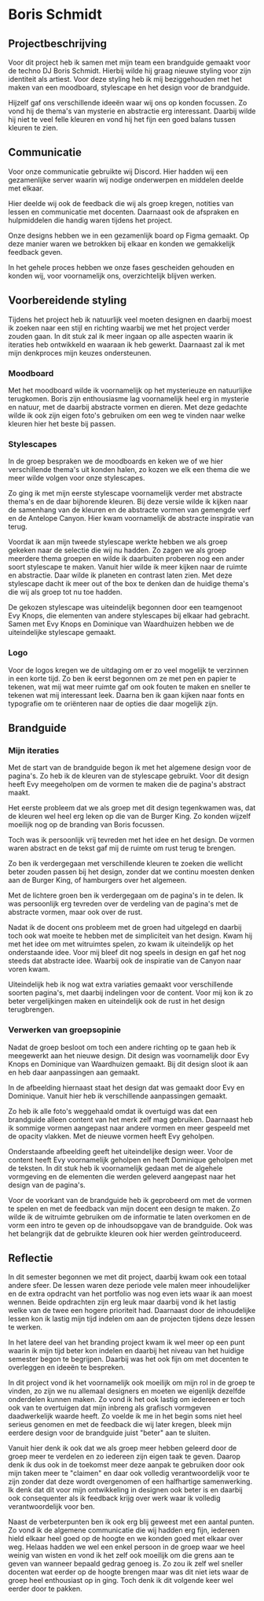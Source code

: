 # Boris Schmidt

## Projectbeschrijving

Voor dit project heb ik samen met mijn team een brandguide gemaakt voor de techno DJ Boris Schmidt. Hierbij wilde hij graag nieuwe styling voor zijn identiteit als artiest. Voor deze styling heb ik mij beziggehouden met het maken van een moodboard, stylescape en het design voor de brandguide. 

Hijzelf gaf ons verschillende ideeën waar wij ons op konden focussen. Zo vond hij de thema's van mysterie en abstractie erg interessant. Daarbij wilde hij niet te veel felle kleuren en vond hij het fijn een goed balans tussen kleuren te zien.

## Communicatie

Voor onze communicatie gebruikte wij Discord. Hier hadden wij een gezamenlijke server waarin wij nodige onderwerpen en middelen deelde met elkaar. 

Hier deelde wij ook de feedback die wij als groep kregen, notities van lessen en communicatie met docenten. Daarnaast ook de afspraken en hulpmiddelen die handig waren tijdens het project.

Onze designs hebben we in een gezamenlijk board op Figma gemaakt. Op deze manier waren we betrokken bij elkaar en konden we gemakkelijk feedback geven.

In het gehele proces hebben we onze fases gescheiden gehouden en konden wij, voor voornamelijk ons, overzichtelijk blijven werken.

## Voorbereidende styling

Tijdens het project heb ik natuurlijk veel moeten designen en daarbij moest ik zoeken naar een stijl en richting waarbij we met het project verder zouden gaan. In dit stuk zal ik meer ingaan op alle aspecten waarin ik iteraties heb ontwikkeld en waaraan ik heb gewerkt. Daarnaast zal ik met mijn denkproces mijn keuzes ondersteunen.

### Moodboard

Met het moodboard wilde ik voornamelijk op het mysterieuze en natuurlijke terugkomen. Boris zijn enthousiasme lag voornamelijk heel erg in mysterie en natuur, met de daarbij abstracte vormen en dieren. Met deze gedachte wilde ik ook zijn eigen foto's gebruiken om een weg te vinden naar welke kleuren hier het beste bij passen.

### Stylescapes

In de groep bespraken we de moodboards en keken we of we hier verschillende thema's uit konden halen, zo kozen we elk een thema die we meer wilde volgen voor onze stylescapes.

Zo ging ik met mijn eerste stylescape voornamelijk verder met abstracte thema's en de daar bijhorende kleuren. Bij deze versie wilde ik kijken naar de samenhang van de kleuren en de abstracte vormen van gemengde verf en de Antelope Canyon. Hier kwam voornamelijk de abstracte inspiratie van terug.

Voordat ik aan mijn tweede stylescape werkte hebben we als groep gekeken naar de selectie die wij nu hadden. Zo zagen we als groep meerdere thema groepen en wilde ik daarbuiten proberen nog een ander soort stylescape te maken. Vanuit hier wilde ik meer kijken naar de ruimte en abstractie. Daar wilde ik planeten en contrast laten zien. Met deze stylescape dacht ik meer out of the box te denken dan de huidige thema's die wij als groep tot nu toe hadden.

De gekozen stylescape was uiteindelijk begonnen door een teamgenoot Evy Knops, die elementen van andere stylescapes bij elkaar had gebracht. Samen met Evy Knops en Dominique van Waardhuizen hebben we de uiteindelijke stylescape gemaakt.

### Logo

Voor de logos kregen we de uitdaging om er zo veel mogelijk te verzinnen in een korte tijd. Zo ben ik eerst begonnen om ze met pen en papier te tekenen, wat mij wat meer ruimte gaf om ook fouten te maken en sneller te tekenen wat mij interessant leek. Daarna ben ik gaan kijken naar fonts en typografie om te oriënteren naar de opties die daar mogelijk zijn.

## Brandguide

### Mijn iteraties

Met de start van de brandguide begon ik met het algemene design voor de pagina's. Zo heb ik de kleuren van de stylescape gebruikt. Voor dit design heeft Evy meegeholpen om de vormen te maken die de pagina's abstract maakt.

Het eerste probleem dat we als groep met dit design tegenkwamen was, dat de kleuren wel heel erg leken op die van de Burger King. Zo konden wijzelf moeilijk nog op de branding van Boris focussen.

Toch was ik persoonlijk vrij tevreden met het idee en het design. De vormen waren abstract en de tekst gaf mij de ruimte om rust terug te brengen.

Zo ben ik verdergegaan met verschillende kleuren te zoeken die wellicht beter zouden passen bij het design, zonder dat we continu moesten denken aan de Burger King, of hamburgers over het algemeen.

Met de lichtere groen ben ik verdergegaan om de pagina's in te delen. Ik was persoonlijk erg tevreden over de verdeling van de pagina's met de abstracte vormen, maar ook over de rust.

Nadat ik de docent ons probleem met de groen had uitgelegd en daarbij toch ook wat moeite te hebben met de simpliciteit van het design. Kwam hij met het idee om met witruimtes spelen, zo kwam ik uiteindelijk op het onderstaande idee. Voor mij bleef dit nog speels in design en gaf het nog steeds dat abstracte idee. Waarbij ook de inspiratie van de Canyon naar voren kwam.

Uiteindelijk heb ik nog wat extra variaties gemaakt voor verschillende soorten pagina's, met daarbij indelingen voor de content. Voor mij kon ik zo beter vergelijkingen maken en uiteindelijk ook de rust in het design terugbrengen.

### Verwerken van groepsopinie

Nadat de groep besloot om toch een andere richting op te gaan heb ik meegewerkt aan het nieuwe design. Dit design was voornamelijk door Evy Knops en Dominique van Waardhuizen gemaakt. Bij dit design sloot ik aan en heb daar aanpassingen aan gemaakt.

In de afbeelding hiernaast staat het design dat was gemaakt door Evy en Dominique. Vanuit hier heb ik verschillende aanpassingen gemaakt. 

Zo heb ik alle foto's weggehaald omdat ik overtuigd was dat een brandguide alleen content van het merk zelf mag gebruiken. Daarnaast heb ik sommige vormen aangepast naar andere vormen en meer gespeeld met de opacity vlakken. Met de nieuwe vormen heeft Evy geholpen.

Onderstaande afbeelding geeft het uiteindelijke design weer. Voor de content heeft Evy voornamelijk geholpen en heeft Dominique geholpen met de teksten. In dit stuk heb ik voornamelijk gedaan met de algehele vormgeving en de elementen die werden geleverd aangepast naar het design van de pagina's.

Voor de voorkant van de brandguide heb ik geprobeerd om met de vormen te spelen en met de feedback van mijn docent een design te maken. Zo wilde ik de witruimte gebruiken om de informatie te laten overkomen en de vorm een intro te geven op de inhoudsopgave van de brandguide. Ook was het belangrijk dat de gebruikte kleuren ook hier werden geïntroduceerd.

## Reflectie

In dit semester begonnen we met dit project, daarbij kwam ook een totaal andere sfeer. De lessen waren deze periode vele malen meer inhoudelijker en de extra opdracht van het portfolio was nog even iets waar ik aan moest wennen. Beide opdrachten zijn erg leuk maar daarbij vond ik het lastig welke van de twee een hogere prioriteit had. Daarnaast door de inhoudelijke lessen kon ik lastig mijn tijd indelen om aan de projecten tijdens deze lessen te werken.

In het latere deel van het branding project kwam ik wel meer op een punt waarin ik mijn tijd beter kon indelen en daarbij het niveau van het huidige semester begon te begrijpen. Daarbij was het ook fijn om met docenten te overleggen en ideeën te bespreken.

In dit project vond ik het voornamelijk ook moeilijk om mijn rol in de groep te vinden, zo zijn we nu allemaal designers en moeten we eigenlijk dezelfde onderdelen kunnen maken. Zo vond ik het ook lastig om iedereen er toch ook van te overtuigen dat mijn inbreng als grafisch vormgeven daadwerkelijk waarde heeft. Zo voelde ik me in het begin soms niet heel serieus genomen en met de feedback die wij later kregen, bleek mijn eerdere design voor de brandguide juist "beter" aan te sluiten.

Vanuit hier denk ik ook dat we als groep meer hebben geleerd door de groep meer te verdelen en zo iedereen zijn eigen taak te geven. Daarop denk ik dus ook in de toekomst meer deze aanpak te gebruiken door ook mijn taken meer te "claimen" en daar ook volledig verantwoordelijk voor te zijn zonder dat deze wordt overgenomen of een halfhartige samenwerking. Ik denk dat dit voor mijn ontwikkeling in designen ook beter is en daarbij ook consequenter als ik feedback krijg over werk waar ik volledig verantwoordelijk voor ben.

Naast de verbeterpunten ben ik ook erg blij geweest met een aantal punten. Zo vond ik de algemene communicatie die wij hadden erg fijn, iedereen hield elkaar heel goed op de hoogte en we konden goed met elkaar over weg. Helaas hadden we wel een enkel persoon in de groep waar we heel weinig van wisten en vond ik het zelf ook moeilijk om die grens aan te geven van wanneer bepaald gedrag genoeg is. Zo zou ik zelf wel sneller docenten wat eerder op de hoogte brengen maar was dit niet iets waar de groep heel enthousiast op in ging. Toch denk ik dit volgende keer wel eerder door te pakken.

